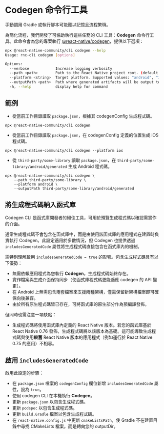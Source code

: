 # Codegen 命令行工具

手動調用 Gradle 或執行腳本可能難以記憶且流程繁瑣。

為簡化流程，我們開發了可協助執行這些任務的 CLI 工具：**Codegen** 命令行工具。此命令會為您的專案執行 [@react-native/codegen](https://www.npmjs.com/package/@react-native/codegen)，提供以下選項：

```sh
npx @react-native-community/cli codegen --help
Usage: rnc-cli codegen [options]

Options:
  --verbose            Increase logging verbosity
  --path <path>        Path to the React Native project root. (default: "/Users/MyUsername/projects/my-app")
  --platform <string>  Target platform. Supported values: "android", "ios", "all". (default: "all")
  --outputPath <path>  Path where generated artifacts will be output to.
  -h, --help           display help for command
```

## 範例

- 從當前工作目錄讀取 `package.json`，根據其 codegenConfig 生成程式碼。

```shell
npx @react-native-community/cli codegen
```

- 從當前工作目錄讀取 `package.json`，在 codegenConfig 定義的位置生成 iOS 程式碼。

```shell
npx @react-native-community/cli codegen --platform ios
```

- 從 `third-party/some-library` 讀取 `package.json`，在 `third-party/some-library/android/generated` 生成 Android 程式碼。

```shell
npx @react-native-community/cli codegen \
    --path third-party/some-library \
    --platform android \
    --outputPath third-party/some-library/android/generated
```

## 將生成程式碼納入函式庫

Codegen CLI 是函式庫開發者的絕佳工具，可用於預覽生成程式碼以確認需實作的介面。

通常生成程式碼不會包含在函式庫中，而是由使用該函式庫的應用程式在建置時負責執行 Codegen。此設定適用於多數情況，但 Codegen 也提供透過 `includesGeneratedCode` 屬性將生成程式碼直接包含在函式庫內的機制。

需特別理解啟用 `includesGeneratedCode = true` 的影響。包含生成程式碼具有以下優勢：

- 無需依賴應用程式為您執行 **Codegen**，生成程式碼始終存在。
- 實作檔案與生成介面保持同步（使函式庫程式碼更能適應 codegen 的 API 變更）。
- 在 Android 上無需包含兩套檔案來支援兩種架構，僅需保留新架構檔案即可確保向後兼容。
- 由於所有原生程式碼皆已存在，可將函式庫的原生部分作為預編譯發佈。

但同時也需注意一項缺點：

- 生成程式碼將使用函式庫內定義的 React Native 版本。若您的函式庫基於 React Native 0.76 發佈，生成程式碼將以該版本為基礎。這可能導致生成程式碼與使用**較舊** React Native 版本的應用程式（例如運行於 React Native 0.75 的應用）不相容。

## 啟用 `includesGeneratedCode`

啟用此設定的步驟：

- 在 `package.json` 檔案的 `codegenConfig` 欄位新增 `includesGeneratedCode` 屬性，設為 `true`。
- 使用 codegen CLI 在本機執行 **Codegen**。
- 更新 `package.json` 以包含生成程式碼。
- 更新 `podspec` 以包含生成程式碼。
- 更新 `build.Gradle` 檔案以包含生成程式碼。
- 在 `react-native.config.js` 中更新 `cmakeListsPath`，使 Gradle 不在建置目錄中尋找 CMakeLists 檔案，而是轉向您的 outputDir。